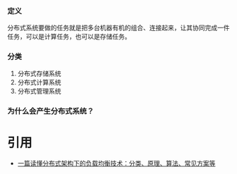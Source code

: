 ### 定义
分布式系统要做的任务就是把多台机器有机的组合、连接起来，让其协同完成一件任务，可以是计算任务，也可以是存储任务。

### 分类
1. 分布式存储系统
2. 分布式计算系统
3. 分布式管理系统

### 为什么会产生分布式系统？

# 引用
* [一篇读懂分布式架构下的负载均衡技术：分类、原理、算法、常见方案等](https://blog.csdn.net/hellojackjiang2011/article/details/89674268)